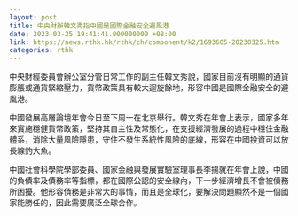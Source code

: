 ```yaml
---
layout: post
title: 中央財辦韓文秀指中國是國際金融安全避風港
date: 2023-03-25 19:41:41.000000000 +08:00
link: https://news.rthk.hk/rthk/ch/component/k2/1693605-20230325.htm
categories: rthk
---
```


中央財經委員會辦公室分管日常工作的副主任韓文秀說，國家目前沒有明顯的通貨膨脹或通貨緊縮壓力，貨幣政策具有較大迴旋餘地，形容中國是國際金融安全的避風港。

中國發展高層論壇年會今日至下周一在北京舉行。韓文秀在年會上表示，國家多年來實施穩健貨幣政策，堅持其自主性及常態化，在支援經濟發展的過程中穩住金融體系，消除大量風險隱患，守住不發生系統性風險的底線，形容在中國投資可以放長線釣大魚。

中國社會科學院學部委員、國家金融與發展實驗室理事長李揚就在年會上說，中國的負債率及債務率等指標，都在國際公認的安全線內，下一步經濟增長不會被債務所困擾。他形容債務是非常大的事情，而且是全球化，要解決問題顯然不是一個國家能勝任的，因此需要廣泛全球合作。
